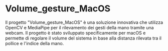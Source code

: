 # Volume_gesture_MacOS
Il progetto "Volume_gesture_MacOS" è una soluzione innovativa che utilizza OpenCV e MediaPipe per il rilevamento dei gesti della mano tramite una webcam. Il progetto è stato sviluppato specificamente per macOS e permette di regolare il volume del sistema in base alla distanza rilevata tra il pollice e l'indice della mano. 
